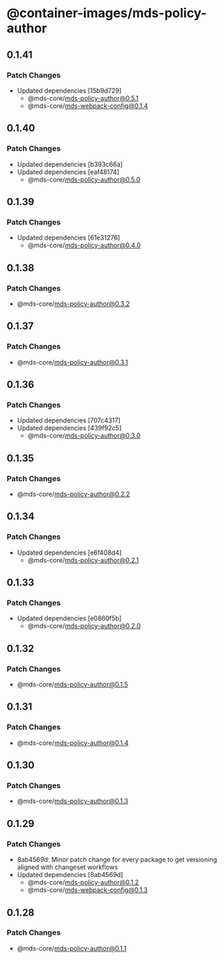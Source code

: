 # @container-images/mds-policy-author

## 0.1.41

### Patch Changes

- Updated dependencies [15b9d729]
  - @mds-core/mds-policy-author@0.5.1
  - @mds-core/mds-webpack-config@0.1.4

## 0.1.40

### Patch Changes

- Updated dependencies [b393c66a]
- Updated dependencies [eaf48174]
  - @mds-core/mds-policy-author@0.5.0

## 0.1.39

### Patch Changes

- Updated dependencies [61e31276]
  - @mds-core/mds-policy-author@0.4.0

## 0.1.38

### Patch Changes

- @mds-core/mds-policy-author@0.3.2

## 0.1.37

### Patch Changes

- @mds-core/mds-policy-author@0.3.1

## 0.1.36

### Patch Changes

- Updated dependencies [707c4317]
- Updated dependencies [439f92c5]
  - @mds-core/mds-policy-author@0.3.0

## 0.1.35

### Patch Changes

- @mds-core/mds-policy-author@0.2.2

## 0.1.34

### Patch Changes

- Updated dependencies [e6f408d4]
  - @mds-core/mds-policy-author@0.2.1

## 0.1.33

### Patch Changes

- Updated dependencies [e0860f5b]
  - @mds-core/mds-policy-author@0.2.0

## 0.1.32

### Patch Changes

- @mds-core/mds-policy-author@0.1.5

## 0.1.31

### Patch Changes

- @mds-core/mds-policy-author@0.1.4

## 0.1.30

### Patch Changes

- @mds-core/mds-policy-author@0.1.3

## 0.1.29

### Patch Changes

- 8ab4569d: Minor patch change for every package to get versioning aligned with changeset workflows
- Updated dependencies [8ab4569d]
  - @mds-core/mds-policy-author@0.1.2
  - @mds-core/mds-webpack-config@0.1.3

## 0.1.28

### Patch Changes

- @mds-core/mds-policy-author@0.1.1
